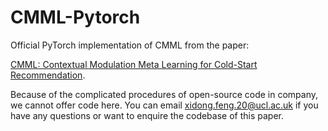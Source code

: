 # CMML-Pytorch
Official PyTorch implementation of CMML from the paper:

[CMML: Contextual Modulation Meta Learning for Cold-Start Recommendation](https://arxiv.org/abs/2108.10511).

Because of the complicated procedures of open-source code in company, we cannot offer code here. You can email xidong.feng.20@ucl.ac.uk if you have any questions or want to enquire the codebase of this paper.
